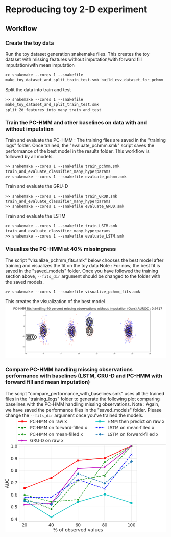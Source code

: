 # Reproducing toy 2-D experiment


## Workflow

### Create the toy data
Run the toy dataset generation snakemake files. This creates the toy dataset with missing features without imputation/with forward fill imputation/with mean imputation


    >> snakemake --cores 1 --snakefile make_toy_dataset_and_split_train_test.smk build_csv_dataset_for_pchmm

Split the data into train and test

    >> snakemake --cores 1 --snakefile make_toy_dataset_and_split_train_test.smk split_2d_features_into_many_train_and_test

### Train the PC-HMM and other baselines on data with and without imputation

Train and evaluate the PC-HMM : 
The training files are saved in the "training logs" folder. Once trained, the "evaluate_pchmm.smk" script saves the performance of the best model in the results folder. This workflow is followed by all models.

    >> snakemake --cores 1 --snakefile train_pchmm.smk train_and_evaluate_classifier_many_hyperparams
    >> snakemake --cores 1 --snakefile evaluate_pchmm.smk

Train and evaluate the GRU-D

    >> snakemake --cores 1 --snakefile train_GRUD.smk train_and_evaluate_classifier_many_hyperparams
    >> snakemake --cores 1 --snakefile evaluate_GRUD.smk
    
Train and evaluate the LSTM

    >> snakemake --cores 1 --snakefile train_LSTM.smk train_and_evaluate_classifier_many_hyperparams
    >> snakemake --cores 1 --snakefile evaluate_LSTM.smk


### Visualize the PC-HMM at 40% missingness
The script "visualize_pchmm_fits.smk" below chooses the best model after training and visualizes the fit on the toy data
Note : For now, the best fit is saved in the "saved_models" folder. Once you  have followed the training section above, `--fits_dir` argument should be changed to the folder with the saved models.

    >> snakemake --cores 1 --snakefile visualize_pchmm_fits.smk

This creates the visualization of the best model
![PC-HMM toy data best fit visualization](https://github.com/tufts-ml/pchmm-missing-data-limited-labels/blob/main/toydata/figures/pchmm_fits_no_imp_perc_obs=60.png)


### Compare PC-HMM handling missing observations performance with baselines (LSTM, GRU-D and PC-HMM with forward fill and mean imputation)
The script "compare_performance_with_baselines.smk" uses all the trained files in the "training_logs" folder to generate the following plot comparing baselines with the PC-HMM handling missing observations. 
Note : Again, we have saved the performance files in the "saved_models" folder. Please change the `--fits_dir` argument once you've trained the models.
![PC-HMM comparing baselines](https://github.com/tufts-ml/pchmm-missing-data-limited-labels/blob/main/toydata/figures/toy_data_performance_pchmm_vs_grud_missing_data.png)